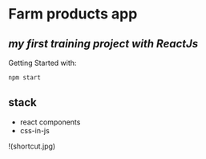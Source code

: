 # Farm products app
## _my first training project with ReactJs_

Getting Started with:

```sh
npm start
```


## stack

- react components
- css-in-js

!(shortcut.jpg)